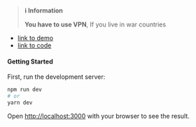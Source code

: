 > **️ℹ️ Information**
>
> **You have to use VPN**, If you live in war countries

* [link to demo](https://test-paralect-2024.vercel.app/movies)
* [link to code](https://github.com/Dimitry-prog/test-paralect-2024)

#### Getting Started

First, run the development server:

```bash
npm run dev
# or
yarn dev
```

Open [http://localhost:3000](http://localhost:3000) with your browser to see the result.

